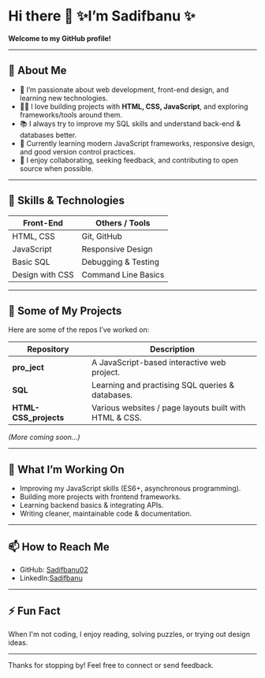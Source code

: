 <!--
**Sadifbanu02/Sadifbanu02** is a ✨ _special_ ✨ repository because its `README.md` (this file) appears on your GitHub profile.

Here are some ideas to get you started:

- 🔭 I’m currently working on ...
- 🌱 I’m currently learning ...
- 👯 I’m looking to collaborate on ...
- 🤔 I’m looking for help with ...
- 💬 Ask me about ...
- 📫 How to reach me: ...
- 😄 Pronouns: ...
- ⚡ Fun fact: ...
-->
# Hi there 👋 ✨I’m Sadifbanu ✨     
**Welcome to my GitHub profile!**
   
---

## 🔭 About Me

- 🔬 I’m passionate about web development, front-end design, and learning new technologies.  
- 👩‍💻 I love building projects with **HTML, CSS, JavaScript**, and exploring frameworks/tools around them.     
- 📚 I always try to improve my SQL skills and understand back-end & databases better.  
- 🌱 Currently learning modern JavaScript frameworks, responsive design, and good version control practices.  
- 💬 I enjoy collaborating, seeking feedback, and contributing to open source when possible.  

--- 

## 🧰 Skills & Technologies

| Front-End         | Others / Tools                             |
|-------------------|--------------------------------------------|
| HTML, CSS         | Git, GitHub                                |
| JavaScript        | Responsive Design                          |
| Basic SQL         | Debugging & Testing                        |
| Design with CSS   | Command Line Basics                        |

---

## 📂 Some of My Projects

Here are some of the repos I’ve worked on:

| Repository             | Description                                                 |
|------------------------|------------------------------------------------------------|
| **pro_ject**           | A JavaScript-based interactive web project.                |
| **SQL**                | Learning and practising SQL queries & databases.           |
| **HTML-CSS_projects**  | Various websites / page layouts built with HTML & CSS.     |

*(More coming soon…)*

---

## 🌟 What I’m Working On

- Improving my JavaScript skills (ES6+, asynchronous programming).  
- Building more projects with frontend frameworks.  
- Learning backend basics & integrating APIs.  
- Writing cleaner, maintainable code & documentation.  

---

## 📫 How to Reach Me

- GitHub: [Sadifbanu02](https://github.com/Sadifbanu02)  
- LinkedIn:[Sadifbanu](https://www.linkedin.com/in/sadifbanu/)

---

## ⚡ Fun Fact

When I'm not coding, I enjoy reading, solving puzzles, or trying out design ideas.  

---

Thanks for stopping by! Feel free to connect or send feedback.  
